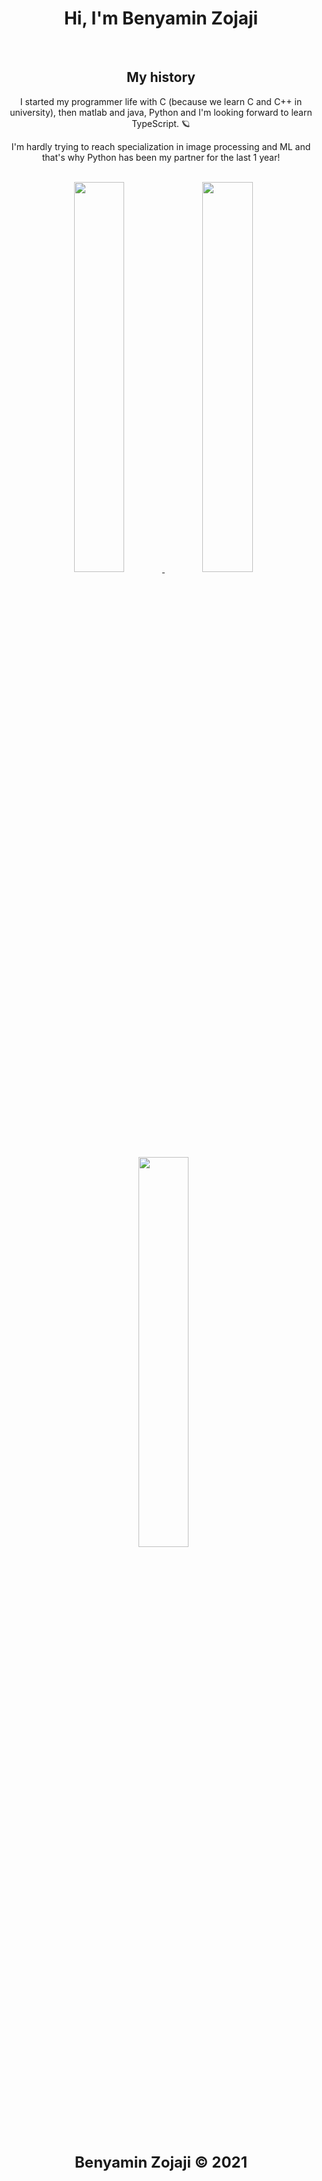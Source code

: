 <h1 align="center">Hi, I'm Benyamin Zojaji</h1>
<br/>
<h2 align="center">My history</h2>
<p align="center">
   I started my programmer life with C (because we learn C and C++ in university), then matlab and java, Python and I'm looking forward to learn TypeScript. 🪐
</p>
<p align="center">
   I'm hardly trying to reach specialization in image processing and ML and that's why Python has been my partner for the last 1 year! 
</p>
<br/>


<div align="center">&nbsp;
   <a href="#">
   <img
        width="40%"
        src="https://github-readme-stats.vercel.app/api?username=benyaminzojaji&count_private=true&include_all_commits=true&show_icons=true&theme=tokyonight&custom_title=GitHub+Stats"
    />
   </a>
   <a href="#">
   <img
        width="40%"
        src="https://github-readme-streak-stats.herokuapp.com?user=benyaminzojaji&theme=tokyonight"
    />
    </a>
</div>

<div align="center">&nbsp;
   <img
        width="40%"
        src="https://github-readme-stats.vercel.app/api/top-langs/?username=benyaminzojaji&layout=compact&include_all_commits=true&show_icons=true&theme=tokyonight&custom_title=Most+Used+Languages"
    />
</div>


<br/>
<br/>
<div align="center">
   <strong>
   <font size="+2" style="font">
   Benyamin Zojaji © 2021
   </font>
   </strong>
</div>
